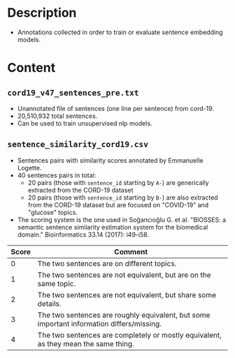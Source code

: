 <!---
BBSearch is a text mining toolbox focused on scientific use cases.

Copyright (C) 2020  Blue Brain Project, EPFL.

This program is free software: you can redistribute it and/or modify
it under the terms of the GNU Lesser General Public License as published by
the Free Software Foundation, either version 3 of the License, or
(at your option) any later version.

This program is distributed in the hope that it will be useful,
but WITHOUT ANY WARRANTY; without even the implied warranty of
MERCHANTABILITY or FITNESS FOR A PARTICULAR PURPOSE.  See the
GNU Lesser General Public License for more details.

You should have received a copy of the GNU Lesser General Public License
along with this program. If not, see <https://www.gnu.org/licenses/>.
-->

# Description
- Annotations collected in order to train or evaluate sentence embedding models. 

# Content

## `cord19_v47_sentences_pre.txt`
- Unannotated file of sentences (one line per sentence) from cord-19.
- 20,510,932 total sentences.
- Can be used to train unsupervised nlp models.

## `sentence_similarity_cord19.csv`
- Sentences pairs with similarity scores annotated by Emmanuelle Logette. 
- 40 sentences pairs in total:
  - 20 pairs (those with `sentence_id` starting by `A-`) are generically
  extracted from the CORD-19 dataset
  - 20 pairs (those with `sentence_id` starting by `B-`) are also extracted from
  the CORD-19 dataset but are focused on "COVID-19" and "glucose" topics.
- The scoring system is the one used in Soğancıoğlu G. et al. "BIOSSES: a semantic sentence
 similarity estimation system for the biomedical domain." Bioinformatics 33.14 (2017): i49-i58.
	
| Score | Comment |
| --- | --- |
| 0 | The two sentences are on different topics. |
| 1 | The two sentences are not equivalent, but are on the same topic. |
| 2 | The two sentences are not equivalent, but share some details. |
| 3 | The two sentences are roughly equivalent, but some important information differs/missing. |
| 4 | The two sentences are completely or mostly equivalent, as they mean the same thing. |

